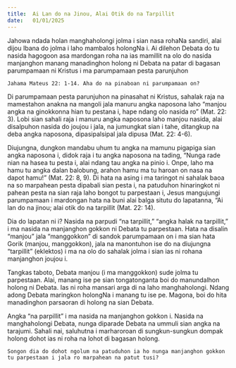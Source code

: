 ```yaml
---
title:  Ai Lan do na Jinou, Alai Otik do na Tarpillit
date:   01/01/2025
---
```


Jahowa ndada holan manghaholongi jolma i sian nasa rohaNa sandiri, alai dijou Ibana do jolma i laho mambalos holongNa i. Ai dilehon Debata do tu nasida hagogoon asa mardongan roha na ias mamillit na olo do nasida manjanghon manang manadinghon holong ni Debata na patar di bagasan parumpamaan ni Kristus i ma parumpamaan pesta parunjuhon

`Jahama Mateus 22: 1-14. Aha do na pinaboan ni parumpamaan on?`

Di parumpamaan pesta parunjuhon na pinasahat ni Kristus, sahalak raja na mamestahon anakna na mangoli jala manuru angka naposona laho “manjou angka na ginokkonna hian tu pestana i, hape ndang olo nasida ro” (Mat. 22: 3). Lobi sian sahali raja i manuru angka naposona laho manjou nasida, alai disalpuhon nasida do joujou i jala, na jumungkat sian i tahe, ditangkup na deba angka naposona, dipasipalsipal jala dipusa (Mat. 22: 4-6).

Diujungna, dungkon mandabu uhum tu angka na mamunu pigapiga sian angka naposona i, didok raja i tu angka naposona na tading, “Nunga rade nian na hasea tu pesta i, alai ndang tau angka na pinio i. Onpe, laho ma hamu tu angka dalan balobung, arahon hamu ma tu haroan on nasa na dapot hamu!” (Mat. 22: 8, 9). Di hata na asing i ma taringot ni sahalak baoa na so marpahean pesta dipabali sian pesta i, na patuduhon hinaringkot ni pahean pesta na sian raja laho bongot tu parpestaan i, Jesus mangujungi parumpamaan i mardongan hata na buni alai balga situtu do lapatanna, “Ai lan do na jinou; alai otik do na tarpillit (Mat. 22: 14).

Dia do lapatan ni i? Nasida na parpudi “na tarpillit,” “angka halak na tarpillit,” i ma nasida na manjanghon gokkon ni Debata tu parpestaan. Hata na disalin “manjou” jala “manggokkon” di sandok parumpamaan on i ma sian hata Gorik (manjou, manggokkon), jala na manontuhon ise do na diujungna “tarpillit” (eklektos) i ma na olo do sahalak jolma i sian ias ni rohana manjanghon joujou i.

Tangkas taboto, Debata manjou (i ma manggokkon) sude jolma tu parpestaan. Alai, manang ise pe sian tongatonganta boi do manundalhon holong ni Debata. Ias ni roha mansari arga di na laho manghaholongi. Ndang adong Debata maringkon holongNa i manang tu ise pe. Magona, boi do hita manadinghon parsaoran di holong na sian Debata.

Angka “na parpillit” i ma nasida na manjanghon gokkon i. Nasida na manghaholongi Debata, nunga diparade Debata na ummuli sian angka na tarajumi. Sahali nai, saluhutna i marharoroan di sungkun-sungkun dompak holong dohot ias ni roha na lohot di bagasan holong.

`Songon dia do dohot ngolum na patuduhon ia ho nunga manjanghon gokkon tu parpestaan i jala ro marpahean na patut tusi?`